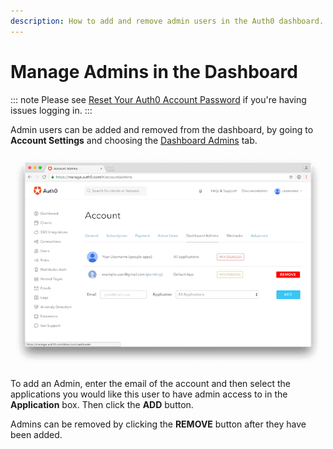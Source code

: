 ```yaml
---
description: How to add and remove admin users in the Auth0 dashboard.
---
```

# Manage Admins in the Dashboard

::: note
Please see [Reset Your Auth0 Account Password](/tutorials/reset-account-password) if you're having issues logging in.
:::

Admin users can be added and removed from the dashboard, by going to **Account Settings** and choosing the [Dashboard Admins](${manage_url}/#/account/admins) tab.

![Change Dashboard Admins](/media/articles/tutorials/manage-admins.png)

To add an Admin, enter the email of the account and then select the applications you would like this user to have admin access to in the **Application** box. Then click the **ADD** button.

Admins can be removed by clicking the **REMOVE** button after they have been added.
